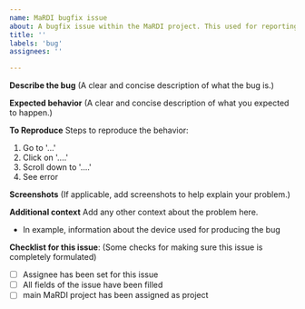 ```yaml
---
name: MaRDI bugfix issue
about: A bugfix issue within the MaRDI project. This used for reporting bugs. For new features and enhancements, there is another template, called 'MaRDI standard issue' 
title: ''
labels: 'bug'
assignees: ''

---
```


**Describe the bug**
(A clear and concise description of what the bug is.)


**Expected behavior**
(A clear and concise description of what you expected to happen.)


**To Reproduce**
Steps to reproduce the behavior:
1. Go to '...'
2. Click on '....'
3. Scroll down to '....'
4. See error


**Screenshots**
(If applicable, add screenshots to help explain your problem.)


**Additional context**
Add any other context about the problem here.
- In example, information about the device used for producing the bug


**Checklist for this issue**: 
(Some checks for making sure this issue is completely formulated)
- [ ] Assignee has been set for this issue 
- [ ] All fields of the issue have been filled 
- [ ] main MaRDI project has been assigned as project
